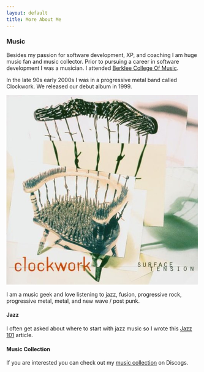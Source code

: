 ```yaml
---
layout: default
title: More About Me
---
```

### Music

Besides my passion for software development, XP, and coaching I am huge music fan and
music collector. Prior to pursuing a career in software development I was a musician.
I attended [Berklee College Of Music](http://www.berklee.edu).

In the late 90s early 2000s I was in a progressive metal band called Clockwork. We
released our debut album in 1999.

<img src="/img/clockwork-surfacetension.jpg" class="img-responsive" />

I am a music geek and love listening to jazz, fusion, progressive rock, progressive metal, metal, and new wave / post punk. 

#### Jazz <i class="fa-solid fa-guitar"></i>

I often get asked about where to start with jazz music so I wrote this [Jazz 101](/jazz-101.html)
article. 

#### Music Collection <i class="fa-solid fa-record-vinyl"></i>
If you are interested you can check out my [music collection](https://www.discogs.com/user/asciamanna/collection) on Discogs.

<!-- <i class="fa-solid fa-music"></i> <i class="fa-solid fa-drum"></i> <i class="fa-solid fa-record-vinyl"></i> <i class="fa-solid fa-code"></i> <i class="fa-brands fa-python "></i> <i class="fa-brands fa-golang"></i> <i class="fa-brands fa-java"></i> <i class="fa-brands fa-apple"></i> <i class="fa-solid fa-whiskey-glass"></i> <i class="fa-solid fa-jedi"></i> <i class="fa-brands fa-mandalorian"></i> -->